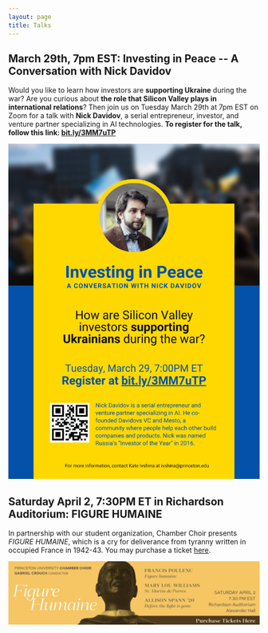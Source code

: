 ```yaml
---
layout: page
title: Talks
---
```



## March 29th, 7pm EST: Investing in Peace -- A Conversation with Nick Davidov

Would you like to learn how investors are **supporting Ukraine** during the war? Are you curious about **the role that Silicon Valley plays in international relations**? Then join us on Tuesday March 29th at 7pm EST on Zoom for a talk with **Nick Davidov**, a serial entrepreneur, investor, and venture partner specializing in AI technologies. **To register for the talk, follow this link: [bit.ly/3MM7uTP](bit.ly/3MM7uTP)**

<p align="center">
<img src="/imgs/Davidov.png" alt="drawing" width="600"/>
</p>


## Saturday April 2, 7:30PM ET in Richardson Auditorium: FIGURE HUMAINE

In partnership with our student organization, Chamber Choir presents *FIGURE HUMAINE*, which is a cry for deliverance from tyranny written in occupied France in 1942-43. You may purchase a ticket [here](https://princetongleeclub.com).

<p align="center">
<img src="/imgs/humaine.png" alt="drawing" width="600"/>
</p>
